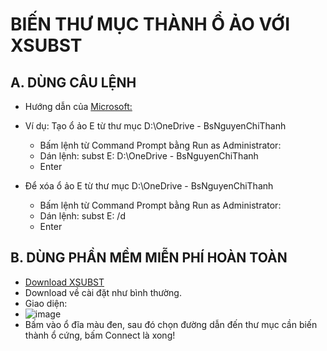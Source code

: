 # BIẾN THƯ MỤC THÀNH Ổ ẢO VỚI XSUBST #

## A. DÙNG CÂU LỆNH #

- Hướng dẫn của [Microsoft:](https://learn.microsoft.com/en-us/windows-server/administration/windows-commands/subst)
- Ví dụ: Tạo ổ ảo E từ thư mục D:\OneDrive - BsNguyenChiThanh 
  - Bấm lệnh từ Command Prompt bằng Run as Administrator:
  - Dán lệnh: subst E: D:\OneDrive - BsNguyenChiThanh
  - Enter

- Để xóa ổ ảo E từ thư mục D:\OneDrive - BsNguyenChiThanh 
  - Bấm lệnh từ Command Prompt bằng Run as Administrator:
  - Dán lệnh: subst E: /d
  - Enter

## B. DÙNG PHẦN MỀM MIỄN PHÍ HOÀN TOÀN ##

- [Download XSUBST](https://bsthanh-my.sharepoint.com/:f:/g/personal/0914678254_bsthanh_onmicrosoft_com/EtLpTnsAIvZHmwNPf98isTMBh9s_fICc9wbswTZqsp2yaA?e=80PqIA)
- Download về cài đặt như bình thường.
- Giao diện:
- ![image](https://github.com/BsNgChiThanh/Bien-thhu-muc-thanh-o-ao/assets/82578024/1683792b-951e-4633-9234-6ddc8f5b5332)
- Bấm vào ổ đĩa màu đen, sau đó chọn đường dẫn đến thư mục cần biến thành ổ cứng, bấm Connect là xong!
